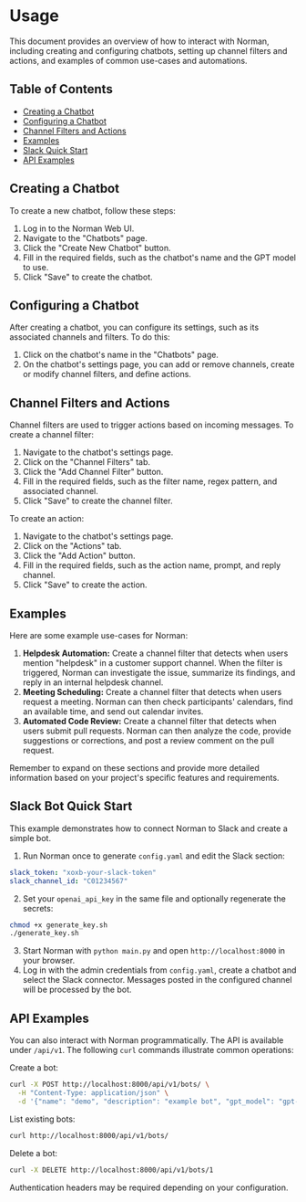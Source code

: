 # Usage

This document provides an overview of how to interact with Norman, including creating and configuring chatbots, setting up channel filters and actions, and examples of common use-cases and automations.

## Table of Contents

- [Creating a Chatbot](#creating-a-chatbot)
- [Configuring a Chatbot](#configuring-a-chatbot)
- [Channel Filters and Actions](#channel-filters-and-actions)
- [Examples](#examples)
- [Slack Quick Start](#slack-bot-quick-start)
- [API Examples](#api-examples)

## Creating a Chatbot

To create a new chatbot, follow these steps:

1. Log in to the Norman Web UI.
2. Navigate to the "Chatbots" page.
3. Click the "Create New Chatbot" button.
4. Fill in the required fields, such as the chatbot's name and the GPT model to use.
5. Click "Save" to create the chatbot.

## Configuring a Chatbot

After creating a chatbot, you can configure its settings, such as its associated channels and filters. To do this:

1. Click on the chatbot's name in the "Chatbots" page.
2. On the chatbot's settings page, you can add or remove channels, create or modify channel filters, and define actions.

## Channel Filters and Actions

Channel filters are used to trigger actions based on incoming messages. To create a channel filter:

1. Navigate to the chatbot's settings page.
2. Click on the "Channel Filters" tab.
3. Click the "Add Channel Filter" button.
4. Fill in the required fields, such as the filter name, regex pattern, and associated channel.
5. Click "Save" to create the channel filter.

To create an action:

1. Navigate to the chatbot's settings page.
2. Click on the "Actions" tab.
3. Click the "Add Action" button.
4. Fill in the required fields, such as the action name, prompt, and reply channel.
5. Click "Save" to create the action.

## Examples

Here are some example use-cases for Norman:

1. **Helpdesk Automation:** Create a channel filter that detects when users mention "helpdesk" in a customer support channel. When the filter is triggered, Norman can investigate the issue, summarize its findings, and reply in an internal helpdesk channel.
2. **Meeting Scheduling:** Create a channel filter that detects when users request a meeting. Norman can then check participants' calendars, find an available time, and send out calendar invites.
3. **Automated Code Review:** Create a channel filter that detects when users submit pull requests. Norman can then analyze the code, provide suggestions or corrections, and post a review comment on the pull request.

Remember to expand on these sections and provide more detailed information based on your project's specific features and requirements.

## Slack Bot Quick Start

This example demonstrates how to connect Norman to Slack and create a simple bot.

1. Run Norman once to generate `config.yaml` and edit the Slack section:

```yaml
slack_token: "xoxb-your-slack-token"
slack_channel_id: "C01234567"
```

2. Set your `openai_api_key` in the same file and optionally regenerate the secrets:

```bash
chmod +x generate_key.sh
./generate_key.sh
```

3. Start Norman with `python main.py` and open `http://localhost:8000` in your browser.
4. Log in with the admin credentials from `config.yaml`, create a chatbot and select the Slack connector. Messages posted in the configured channel will be processed by the bot.

## API Examples

You can also interact with Norman programmatically. The API is available under `/api/v1`. The following `curl` commands illustrate common operations:

Create a bot:

```bash
curl -X POST http://localhost:8000/api/v1/bots/ \
  -H "Content-Type: application/json" \
  -d '{"name": "demo", "description": "example bot", "gpt_model": "gpt-4.1-mini"}'
```

List existing bots:

```bash
curl http://localhost:8000/api/v1/bots/
```

Delete a bot:

```bash
curl -X DELETE http://localhost:8000/api/v1/bots/1
```

Authentication headers may be required depending on your configuration.
